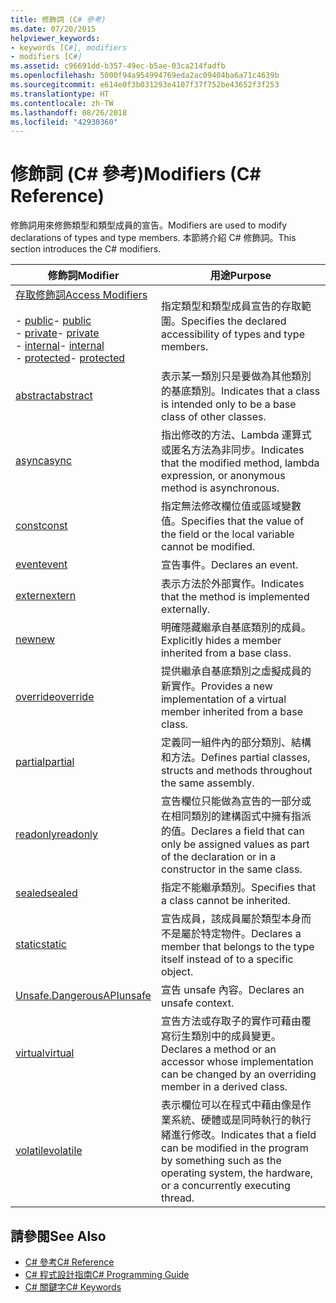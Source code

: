 ```yaml
---
title: 修飾詞 (C# 參考)
ms.date: 07/20/2015
helpviewer_keywords:
- keywords [C#], modifiers
- modifiers [C#]
ms.assetid: c96691dd-b357-49ec-b5ae-03ca214fadfb
ms.openlocfilehash: 5000f94a954994769eda2ac09404ba6a71c4639b
ms.sourcegitcommit: e614e0f3b031293e4107f37f752be43652f3f253
ms.translationtype: HT
ms.contentlocale: zh-TW
ms.lasthandoff: 08/26/2018
ms.locfileid: "42930360"
---
```

# <a name="modifiers-c-reference"></a><span data-ttu-id="3f3f1-102">修飾詞 (C# 參考)</span><span class="sxs-lookup"><span data-stu-id="3f3f1-102">Modifiers (C# Reference)</span></span>
<span data-ttu-id="3f3f1-103">修飾詞用來修飾類型和類型成員的宣告。</span><span class="sxs-lookup"><span data-stu-id="3f3f1-103">Modifiers are used to modify declarations of types and type members.</span></span> <span data-ttu-id="3f3f1-104">本節將介紹 C# 修飾詞。</span><span class="sxs-lookup"><span data-stu-id="3f3f1-104">This section introduces the C# modifiers.</span></span>  
  
|<span data-ttu-id="3f3f1-105">修飾詞</span><span class="sxs-lookup"><span data-stu-id="3f3f1-105">Modifier</span></span>|<span data-ttu-id="3f3f1-106">用途</span><span class="sxs-lookup"><span data-stu-id="3f3f1-106">Purpose</span></span>|  
|--------------|-------------|  
|[<span data-ttu-id="3f3f1-107">存取修飾詞</span><span class="sxs-lookup"><span data-stu-id="3f3f1-107">Access Modifiers</span></span>](../../../csharp/language-reference/keywords/access-modifiers.md)<br /><br /> <span data-ttu-id="3f3f1-108">-   [public](../../../csharp/language-reference/keywords/public.md)</span><span class="sxs-lookup"><span data-stu-id="3f3f1-108">-   [public](../../../csharp/language-reference/keywords/public.md)</span></span><br /><span data-ttu-id="3f3f1-109">-   [private](../../../csharp/language-reference/keywords/private.md)</span><span class="sxs-lookup"><span data-stu-id="3f3f1-109">-   [private](../../../csharp/language-reference/keywords/private.md)</span></span><br /><span data-ttu-id="3f3f1-110">-   [internal](../../../csharp/language-reference/keywords/internal.md)</span><span class="sxs-lookup"><span data-stu-id="3f3f1-110">-   [internal](../../../csharp/language-reference/keywords/internal.md)</span></span><br /><span data-ttu-id="3f3f1-111">-   [protected](../../../csharp/language-reference/keywords/protected.md)</span><span class="sxs-lookup"><span data-stu-id="3f3f1-111">-   [protected](../../../csharp/language-reference/keywords/protected.md)</span></span>|<span data-ttu-id="3f3f1-112">指定類型和類型成員宣告的存取範圍。</span><span class="sxs-lookup"><span data-stu-id="3f3f1-112">Specifies the declared accessibility of types and type members.</span></span>|  
|[<span data-ttu-id="3f3f1-113">abstract</span><span class="sxs-lookup"><span data-stu-id="3f3f1-113">abstract</span></span>](../../../csharp/language-reference/keywords/abstract.md)|<span data-ttu-id="3f3f1-114">表示某一類別只是要做為其他類別的基底類別。</span><span class="sxs-lookup"><span data-stu-id="3f3f1-114">Indicates that a class is intended only to be a base class of other classes.</span></span>|  
|[<span data-ttu-id="3f3f1-115">async</span><span class="sxs-lookup"><span data-stu-id="3f3f1-115">async</span></span>](../../../csharp/language-reference/keywords/async.md)|<span data-ttu-id="3f3f1-116">指出修改的方法、Lambda 運算式或匿名方法為非同步。</span><span class="sxs-lookup"><span data-stu-id="3f3f1-116">Indicates that the modified method, lambda expression, or anonymous method is asynchronous.</span></span>|  
|[<span data-ttu-id="3f3f1-117">const</span><span class="sxs-lookup"><span data-stu-id="3f3f1-117">const</span></span>](../../../csharp/language-reference/keywords/const.md)|<span data-ttu-id="3f3f1-118">指定無法修改欄位值或區域變數值。</span><span class="sxs-lookup"><span data-stu-id="3f3f1-118">Specifies that the value of the field or the local variable cannot be modified.</span></span>|  
|[<span data-ttu-id="3f3f1-119">event</span><span class="sxs-lookup"><span data-stu-id="3f3f1-119">event</span></span>](../../../csharp/language-reference/keywords/event.md)|<span data-ttu-id="3f3f1-120">宣告事件。</span><span class="sxs-lookup"><span data-stu-id="3f3f1-120">Declares an event.</span></span>|  
|[<span data-ttu-id="3f3f1-121">extern</span><span class="sxs-lookup"><span data-stu-id="3f3f1-121">extern</span></span>](../../../csharp/language-reference/keywords/extern.md)|<span data-ttu-id="3f3f1-122">表示方法於外部實作。</span><span class="sxs-lookup"><span data-stu-id="3f3f1-122">Indicates that the method is implemented externally.</span></span>|  
|[<span data-ttu-id="3f3f1-123">new</span><span class="sxs-lookup"><span data-stu-id="3f3f1-123">new</span></span>](../../../csharp/language-reference/keywords/new.md)|<span data-ttu-id="3f3f1-124">明確隱藏繼承自基底類別的成員。</span><span class="sxs-lookup"><span data-stu-id="3f3f1-124">Explicitly hides a member inherited from a base class.</span></span>|  
|[<span data-ttu-id="3f3f1-125">override</span><span class="sxs-lookup"><span data-stu-id="3f3f1-125">override</span></span>](../../../csharp/language-reference/keywords/override.md)|<span data-ttu-id="3f3f1-126">提供繼承自基底類別之虛擬成員的新實作。</span><span class="sxs-lookup"><span data-stu-id="3f3f1-126">Provides a new implementation of a virtual member inherited from a base class.</span></span>|  
|[<span data-ttu-id="3f3f1-127">partial</span><span class="sxs-lookup"><span data-stu-id="3f3f1-127">partial</span></span>](../../../csharp/language-reference/keywords/partial-type.md)|<span data-ttu-id="3f3f1-128">定義同一組件內的部分類別、結構和方法。</span><span class="sxs-lookup"><span data-stu-id="3f3f1-128">Defines partial classes, structs and methods throughout the same assembly.</span></span>|  
|[<span data-ttu-id="3f3f1-129">readonly</span><span class="sxs-lookup"><span data-stu-id="3f3f1-129">readonly</span></span>](../../../csharp/language-reference/keywords/readonly.md)|<span data-ttu-id="3f3f1-130">宣告欄位只能做為宣告的一部分或在相同類別的建構函式中擁有指派的值。</span><span class="sxs-lookup"><span data-stu-id="3f3f1-130">Declares a field that can only be assigned values as part of the declaration or in a constructor in the same class.</span></span>|  
|[<span data-ttu-id="3f3f1-131">sealed</span><span class="sxs-lookup"><span data-stu-id="3f3f1-131">sealed</span></span>](../../../csharp/language-reference/keywords/sealed.md)|<span data-ttu-id="3f3f1-132">指定不能繼承類別。</span><span class="sxs-lookup"><span data-stu-id="3f3f1-132">Specifies that a class cannot be inherited.</span></span>|  
|[<span data-ttu-id="3f3f1-133">static</span><span class="sxs-lookup"><span data-stu-id="3f3f1-133">static</span></span>](../../../csharp/language-reference/keywords/static.md)|<span data-ttu-id="3f3f1-134">宣告成員，該成員屬於類型本身而不是屬於特定物件。</span><span class="sxs-lookup"><span data-stu-id="3f3f1-134">Declares a member that belongs to the type itself instead of to a specific object.</span></span>|  
|[<span data-ttu-id="3f3f1-135">Unsafe.DangerousAPI</span><span class="sxs-lookup"><span data-stu-id="3f3f1-135">unsafe</span></span>](../../../csharp/language-reference/keywords/unsafe.md)|<span data-ttu-id="3f3f1-136">宣告 unsafe 內容。</span><span class="sxs-lookup"><span data-stu-id="3f3f1-136">Declares an unsafe context.</span></span>|  
|[<span data-ttu-id="3f3f1-137">virtual</span><span class="sxs-lookup"><span data-stu-id="3f3f1-137">virtual</span></span>](../../../csharp/language-reference/keywords/virtual.md)|<span data-ttu-id="3f3f1-138">宣告方法或存取子的實作可藉由覆寫衍生類別中的成員變更。</span><span class="sxs-lookup"><span data-stu-id="3f3f1-138">Declares a method or an accessor whose implementation can be changed by an overriding member in a derived class.</span></span>|  
|[<span data-ttu-id="3f3f1-139">volatile</span><span class="sxs-lookup"><span data-stu-id="3f3f1-139">volatile</span></span>](../../../csharp/language-reference/keywords/volatile.md)|<span data-ttu-id="3f3f1-140">表示欄位可以在程式中藉由像是作業系統、硬體或是同時執行的執行緒進行修改。</span><span class="sxs-lookup"><span data-stu-id="3f3f1-140">Indicates that a field can be modified in the program by something such as the operating system, the hardware, or a concurrently executing thread.</span></span>|  
  
## <a name="see-also"></a><span data-ttu-id="3f3f1-141">請參閱</span><span class="sxs-lookup"><span data-stu-id="3f3f1-141">See Also</span></span>

- [<span data-ttu-id="3f3f1-142">C# 參考</span><span class="sxs-lookup"><span data-stu-id="3f3f1-142">C# Reference</span></span>](../../../csharp/language-reference/index.md)  
- [<span data-ttu-id="3f3f1-143">C# 程式設計指南</span><span class="sxs-lookup"><span data-stu-id="3f3f1-143">C# Programming Guide</span></span>](../../../csharp/programming-guide/index.md)  
- [<span data-ttu-id="3f3f1-144">C# 關鍵字</span><span class="sxs-lookup"><span data-stu-id="3f3f1-144">C# Keywords</span></span>](../../../csharp/language-reference/keywords/index.md)
